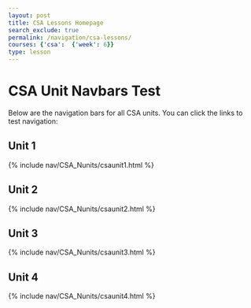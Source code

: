 ```yaml
---
layout: post 
title: CSA Lessons Homepage
search_exclude: true
permalink: /navigation/csa-lessons/
courses: {'csa':  {'week': 6}}
type: lesson
---
```



# CSA Unit Navbars Test

Below are the navigation bars for all CSA units. You can click the links to test navigation:

## Unit 1
{% include nav/CSA_Nunits/csaunit1.html %}

## Unit 2
{% include nav/CSA_Nunits/csaunit2.html %}

## Unit 3
{% include nav/CSA_Nunits/csaunit3.html %}

## Unit 4
{% include nav/CSA_Nunits/csaunit4.html %}